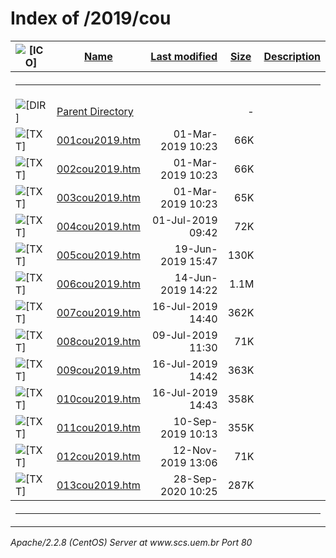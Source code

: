  <body>
<h1>Index of /2019/cou</h1>
<table><tr><th><img src="/icons/blank.gif" alt="[ICO]"></th><th><a href="?C=N;O=D">Name</a></th><th><a href="?C=M;O=A">Last modified</a></th><th><a href="?C=S;O=A">Size</a></th><th><a href="?C=D;O=A">Description</a></th></tr><tr><th colspan="5"><hr></th></tr>
<tr><td valign="top"><img src="/icons/back.gif" alt="[DIR]"></td><td><a href="/2019/">Parent Directory</a></td><td>&nbsp;</td><td align="right">  - </td></tr>
<tr><td valign="top"><img src="/icons/text.gif" alt="[TXT]"></td><td><a href="001cou2019.htm">001cou2019.htm</a></td><td align="right">01-Mar-2019 10:23  </td><td align="right"> 66K</td></tr>
<tr><td valign="top"><img src="/icons/text.gif" alt="[TXT]"></td><td><a href="002cou2019.htm">002cou2019.htm</a></td><td align="right">01-Mar-2019 10:23  </td><td align="right"> 66K</td></tr>
<tr><td valign="top"><img src="/icons/text.gif" alt="[TXT]"></td><td><a href="003cou2019.htm">003cou2019.htm</a></td><td align="right">01-Mar-2019 10:23  </td><td align="right"> 65K</td></tr>
<tr><td valign="top"><img src="/icons/text.gif" alt="[TXT]"></td><td><a href="004cou2019.htm">004cou2019.htm</a></td><td align="right">01-Jul-2019 09:42  </td><td align="right"> 72K</td></tr>
<tr><td valign="top"><img src="/icons/text.gif" alt="[TXT]"></td><td><a href="005cou2019.htm">005cou2019.htm</a></td><td align="right">19-Jun-2019 15:47  </td><td align="right">130K</td></tr>
<tr><td valign="top"><img src="/icons/text.gif" alt="[TXT]"></td><td><a href="006cou2019.htm">006cou2019.htm</a></td><td align="right">14-Jun-2019 14:22  </td><td align="right">1.1M</td></tr>
<tr><td valign="top"><img src="/icons/text.gif" alt="[TXT]"></td><td><a href="007cou2019.htm">007cou2019.htm</a></td><td align="right">16-Jul-2019 14:40  </td><td align="right">362K</td></tr>
<tr><td valign="top"><img src="/icons/text.gif" alt="[TXT]"></td><td><a href="008cou2019.htm">008cou2019.htm</a></td><td align="right">09-Jul-2019 11:30  </td><td align="right"> 71K</td></tr>
<tr><td valign="top"><img src="/icons/text.gif" alt="[TXT]"></td><td><a href="009cou2019.htm">009cou2019.htm</a></td><td align="right">16-Jul-2019 14:42  </td><td align="right">363K</td></tr>
<tr><td valign="top"><img src="/icons/text.gif" alt="[TXT]"></td><td><a href="010cou2019.htm">010cou2019.htm</a></td><td align="right">16-Jul-2019 14:43  </td><td align="right">358K</td></tr>
<tr><td valign="top"><img src="/icons/text.gif" alt="[TXT]"></td><td><a href="011cou2019.htm">011cou2019.htm</a></td><td align="right">10-Sep-2019 10:13  </td><td align="right">355K</td></tr>
<tr><td valign="top"><img src="/icons/text.gif" alt="[TXT]"></td><td><a href="012cou2019.htm">012cou2019.htm</a></td><td align="right">12-Nov-2019 13:06  </td><td align="right"> 71K</td></tr>
<tr><td valign="top"><img src="/icons/text.gif" alt="[TXT]"></td><td><a href="013cou2019.htm">013cou2019.htm</a></td><td align="right">28-Sep-2020 10:25  </td><td align="right">287K</td></tr>
<tr><th colspan="5"><hr></th></tr>
</table>
<address>Apache/2.2.8 (CentOS) Server at www.scs.uem.br Port 80</address>
</body></html>
